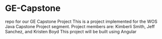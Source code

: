 # GE-Capstone
repo for our GE Capstone Project
This is a project implemented for the WOS Java Capstone Project segment.
Project members are: Kimberli Smith, Jeff Sanchez, and Kristen Boyd
This project will be built using Angular
